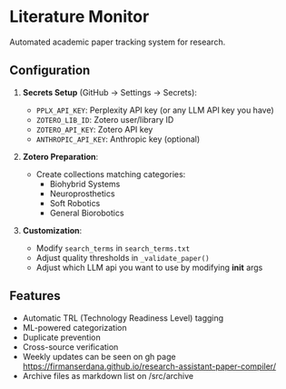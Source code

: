 # Literature Monitor

Automated academic paper tracking system for research.

## Configuration

1. **Secrets Setup** (GitHub → Settings → Secrets):
   - `PPLX_API_KEY`: Perplexity API key (or any LLM API key you have)
   - `ZOTERO_LIB_ID`: Zotero user/library ID
   - `ZOTERO_API_KEY`: Zotero API key
   - `ANTHROPIC_API_KEY`: Anthropic key (optional)

2. **Zotero Preparation**:
   - Create collections matching categories:
     - Biohybrid Systems
     - Neuroprosthetics  
     - Soft Robotics
     - General Biorobotics

3. **Customization**:
   - Modify `search_terms` in `search_terms.txt`
   - Adjust quality thresholds in `_validate_paper()`
   - Adjust which LLM api you want to use by modifying __init__ args

## Features

- Automatic TRL (Technology Readiness Level) tagging
- ML-powered categorization
- Duplicate prevention
- Cross-source verification
- Weekly updates can be seen on gh page https://firmanserdana.github.io/research-assistant-paper-compiler/
- Archive files as markdown list on /src/archive
